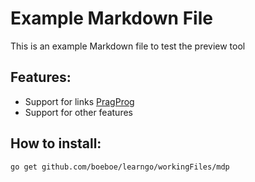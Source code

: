 # Example Markdown File

This is an example Markdown file to test the preview tool

## Features:
* Support for links [PragProg](https://pragprog.com)
* Support for other features

## How to install:
```
go get github.com/boeboe/learngo/workingFiles/mdp
```
